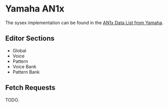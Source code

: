 # Yamaha AN1x

The sysex implementation can be found in the [AN1x Data List from Yamaha](https://usa.yamaha.com/files/download/other_assets/5/317965/AN1XE2.PDF).

## Editor Sections

* Global
* Voice
* Pattern
* Voice Bank
* Pattern Bank

## Fetch Requests

TODO.

